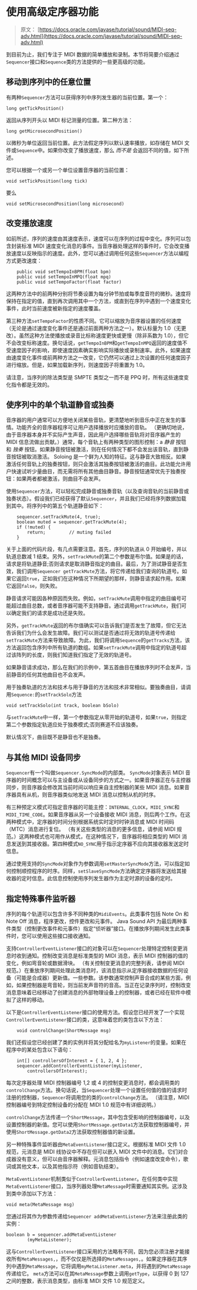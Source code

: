 # 使用高级定序器功能

> 原文： [https://docs.oracle.com/javase/tutorial/sound/MIDI-seq-adv.html](https://docs.oracle.com/javase/tutorial/sound/MIDI-seq-adv.html)

到目前为止，我们专注于 MIDI 数据的简单播放和录制。本节将简要介绍通过`Sequencer`接口和`Sequence`类的方法提供的一些更高级的功能。

## 移动到序列中的任意位置

有两种`Sequencer`方法可以获得序列中序列发生器的当前位置。第一个：

```
long getTickPosition()

```

返回从序列开头以 MIDI 标记测量的位置。第二种方法：

```
long getMicrosecondPosition()

```

以微秒为单位返回当前位置。此方法假定序列以默认速率播放，如存储在 MIDI 文件或`Sequence`中。如果你改变了播放速度，那么 _而不是_ 会返回不同的值，如下所述。

您可以根据一个或另一个单位设置音序器的当前位置：

```
void setTickPosition(long tick)

```

要么

```
void setMicrosecondPosition(long microsecond)

```

## 改变播放速度

如前所述，序列的速度由其速度表示，速度可以在序列的过程中变化。序列可以包含封装标准 MIDI 速度变化消息的事件。当音序器处理这样的事件时，它会改变播放速度以反映指示的速度。此外，您可以通过调用任何这些`Sequencer`方法以编程方式更改速度：

```
    public void setTempoInBPM(float bpm)
    public void setTempoInMPQ(float mpq)
    public void setTempoFactor(float factor)

```

这两种方法中的前两种分别将节奏设置为每分钟节拍或每季度音符的微秒。速度将保持在指定的值，直到再次调用其中一个方法，或直到在序列中遇到一个速度变化事件，此时当前速度被新指定的速度覆盖。

第三种方法`setTempoFactor`的性质不同。它可以缩放为音序器设置的任何速度（无论是通过速度变化事件还是通过前面两种方法之一）。默认标量为 1.0（无更改）。虽然这种方法使播放或录音比标称速度更快或更慢（除非系数为 1.0），但它不会改变标称速度。换句话说，`getTempoInBPM`和`getTempoInMPQ`返回的速度值不受速度因子的影响，即使速度因素确实影响实际播放或录制速率。此外，如果速度由速度变化事件或前两种方法之一改变，它仍然可以通过上次设置的任何速度因子进行缩放。但是，如果加载新序列，则速度因子将重置为 1.0。

请注意，当序列的除法类型是 SMPTE 类型之一而不是 PPQ 时，所有这些速度变化指令都是无效的。

## 使序列中的单个轨道静音或独奏

音序器的用户通常可以方便地关闭某些音轨，更清楚地听到音乐中正在发生的事情。功能齐全的音序器程序可让用户选择播放时应播放的音轨。 （更确切地说，由于音序器本身并不实际产生声音，因此用户选择哪些音轨将对音序器产生的 MIDI 信息流做出贡献。）通常，每个音轨上有两种类型的图形控制：a _静音_ 按钮和 _独奏_ 按钮。如果静音按钮被激活，则在任何情况下都不会发出该音轨，直到静音按钮被取消激活。 Soloing 是一个鲜为人知的特征。这与静音大致相反。如果激活任何音轨上的独奏按钮，则只会激活其独奏按钮被激活的曲目。此功能允许用户快速试听少量曲目，而无需将所有其他曲目静音。静音按钮通常优先于独奏按钮：如果两者都被激活，则曲目不会发声。

使用`Sequencer`方法，可以轻松完成静音或独奏音轨（以及查询音轨的当前静音或独奏状态）。假设我们已经获得了默认`Sequencer`，并且我们已经将序列数据加载到其中。将序列中的第五个轨道静音如下：

```
    sequencer.setTrackMute(4, true);
    boolean muted = sequencer.getTrackMute(4);
    if (!muted) { 
        return;         // muting failed
    }

```

关于上面的代码片段，有几点需要注意。首先，序列的轨道从 0 开始编号，并以轨道总数减 1 结束。另外，`setTrackMute`的第二个参数是布尔值。如果是的话，请求是将轨道静音;否则请求是取消静音指定的曲目。最后，为了测试静音是否生效，我们调用`Sequencer getTrackMute`方法，将它传递给我们查询的轨道号。如果它返回`true`，正如我们在这种情况下所期望的那样，则静音请求起作用。如果它返回`false`，则失败。

静音请求可能因各种原因而失败。例如，`setTrackMute`调用中指定的曲目编号可能超过曲目总数，或者音序器可能不支持静音。通过调用`getTrackMute`，我们可以确定我们的请求是成功还是失败。

另外，`getTrackMute`返回的布尔值确实可以告诉我们是否发生了故障，但它无法告诉我们为什么会发生故障。我们可以测试是否通过将无效的轨道号传递给`setTrackMute`方法来导致故障。为此，我们将调用`Sequence`的`getTracks`方法，该方法返回包含序列中所有轨道的数组。如果`setTrackMute`调用中指定的轨道号超过该阵列的长度，则我们知道我们指定了无效的轨道号。

如果静音请求成功，那么在我们的示例中，第五首曲目在播放序列时不会发声，当前静音的任何其他曲目也不会发声。

用于独奏轨道的方法和技术与用于静音的方法和技术非常相似。要独奏曲目，请调用`Sequence:`的`setTrackSolo`方法

```
void setTrackSolo(int track, boolean bSolo)

```

与`setTrackMute`中一样，第一个参数指定从零开始的轨道号，如果`true`，则指定第二个参数指定轨道应处于独奏模式;否则赛道不应该独奏。

默认情况下，曲目既不是静音也不是独奏。

## 与其他 MIDI 设备同步

`Sequencer`有一个叫做`Sequencer.SyncMode`的内部类。 `SyncMode`对象表示 MIDI 音序器的时间概念可以与主设备或从设备同步的方式之一。如果音序器正在与主控器同步，则音序器会修改其当前时间以响应来自主控制器的某些 MIDI 消息。如果音序器具有从机，则音序器类似地发送 MIDI 消息以控制从机的时序。

有三种预定义模式可指定音序器的可能主控：`INTERNAL_CLOCK`，`MIDI_SYNC`和`MIDI_TIME_CODE`。如果音序器从另一个设备接收 MIDI 消息，则后两个工作。在这两种模式中，定序器的时间分别根据系统实时定时时钟消息或 MIDI 时间码（MTC）消息进行复位。 （有关这些类型的消息的更多信息，请参阅 MIDI 规范。）这两种模式也可用作从模式，在这种情况下，音序器将相应类型的 MIDI 消息发送到其接收器。第四种模式`NO_SYNC`用于指示定序器不应向其接收器发送定时信息。

通过使用支持的`SyncMode`对象作为参数调用`setMasterSyncMode`方法，可以指定如何控制顺控程序的时序。同样，`setSlaveSyncMode`方法确定定序器将发送给其接收器的定时信息。此信息控制使用序列发生器作为主定时源的设备的定时。

## 指定特殊事件监听器

序列的每个轨道可以包含许多不同种类的`MidiEvents`。此类事件包括 Note On 和 Note Off 消息，程序更改，控件更改和元事件。 Java Sound API 为最后两种事件类型（控制更改事件和元事件）指定“侦听器”接口。在播放序列期间发生此类事件时，您可以使用这些接口接收通知。

支持`ControllerEventListener`接口的对象可以在`Sequencer`处理特定控制变更消息时收到通知。控制改变消息是标准类型的 MIDI 消息，表示 MIDI 控制器的值的变化，例如弯音轮或数据滑块。 （有关控制变更消息的完整列表，请参阅 MIDI 规范。）在重放序列期间处理此类消息时，该消息指示从定序器接收数据的任何设备（可能是合成器）更新值。一些参数。该参数通常控制声音合成的某些方面，例如，如果控制器是弯音轮，则当前发声音符的音高。当正在记录序列时，控制改变消息意味着已经移动了创建消息的外部物理设备上的控制器，或者已经在软件中模拟了这样的移动。

以下是`ControllerEventListener`接口的使用方法。假设您已经开发了一个实现`ControllerEventListener`接口的类，这意味着您的类包含以下方法：

```
    void controlChange(ShortMessage msg)

```

我们还假设您已经创建了类的实例并将其分配给名为`myListener`的变量。如果在程序中的某处包含以下语句：

```
    int[] controllersOfInterest = { 1, 2, 4 };
    sequencer.addControllerEventListener(myListener,
        controllersOfInterest);

```

每次定序器处理 MIDI 控制器编号 1,2 或 4 的控制变更消息时，都会调用类的`controlChange`方法。换句话说，当`Sequencer`处理一个设置任何值的值的请求时注册的控制器，`Sequencer`将调用您的类的`controlChange`方法。 （请注意，MIDI 控制器编号到特定控制设备的分配在 MIDI 1.0 规范中有详细说明。）

`controlChange`方法传递一个`ShortMessage`，其中包含受影响的控制器编号，以及设置控制器的新值。您可以使用`ShortMessage.getData1`方法获取控制器编号，并使用`ShortMessage.getData2`方法获取控制器值的新设置。

另一种特殊事件监听器由`MetaEventListener`接口定义。根据标准 MIDI 文件 1.0 规范，元消息是 MIDI 线协议中不存在但可以嵌入 MIDI 文件中的消息。它们对合成器没有意义，但可以由音序器解释。元消息包括指令（例如速度改变命令），歌词或其他文本，以及其他指示符（例如音轨结束）。

`MetaEventListener`机制类似于`ControllerEventListener`。在任何类中实现`MetaEventListener`接口，当序列器处理`MetaMessage`时需要通知其实例。这涉及到类中添加以下方法：

```
void meta(MetaMessage msg)

```

您通过将其作为参数传递给`Sequencer addMetaEventListener`方法来注册此类的实例：

```
boolean b = sequencer.addMetaEventListener
        (myMetaListener);

```

这与`ControllerEventListener`接口采用的方法略有不同，因为您必须注册才能接收所有`MetaMessages,`，而不仅仅是所选择的`MetaMessages,`。如果定序器在其序列中遇到`MetaMessage`，它将调用`myMetaListener.meta`，并将遇到的`MetaMessage`传递给它。 `meta`方法可以在其`MetaMessage`参数上调用`getType`，以获得 0 到 127 之间的整数，表示消息类型，由标准 MIDI 文件 1.0 规范定义。
